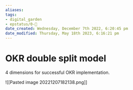 ```yaml
---
aliases: 
tags: 
- digital_garden
- epstatus/0-🌰
date_created: Wednesday, December 7th 2022, 6:20:45 pm
date_modified: Thursday, May 18th 2023, 6:16:21 pm
---
```

# OKR double split model

4 dimensions for successful OKR implementation.

![[Pasted image 20221207182138.png]]

